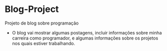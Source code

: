 # Blog-Project
Projeto de blog sobre programação
- O blog vai mostrar algumas postagens, incluir informações sobre minha carreira como programador, e algumas informações sobre os projetos nos quais estiver trabalhando.
